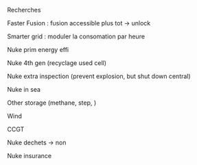 Recherches


Faster Fusion : fusion accessible plus tot -> unlock

Smarter grid : moduler la consomation par heure

Nuke prim energy effi

Nuke 4th gen (recyclage used cell)

Nuke extra inspection (prevent explosion, but shut down central)

Nuke in sea

Other storage (methane, step, )

Wind

CCGT

Nuke dechets -> non

Nuke insurance
